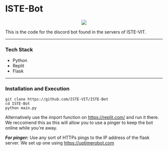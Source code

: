 # ISTE-Bot

<p align="center"><a href="https://istevit.in/" target="_blank">
	<img src="https://ik.imagekit.io/pjbsfzv5ci/111881788-33353b80-89d8-11eb-9db1-746eba087b05_60cRdfJ_4C.png?updatedAt=1636800410212"> </a>
</p>

This is the code for the discord bot found in the servers of ISTE-VIT.

<hr>

 ### Tech Stack 

 <ul>
 <li>  Python </li>
 <li>  Replit </li>
 <li>  Flask </li>
 </ul>

<hr>

 ### Installation and Execution

    git clone https://github.com/ISTE-VIT/ISTE-Bot
    cd ISTE-Bot
    python main.py
Alternatively use the import function on https://replit.com/ and run it there. We reccomend this as this will allow you to use a pinger to keep the bot online while you're away.

***For pinger:***
Use any sort of HTTPs pings to the IP address of the flask server. We set up one using https://uptimerobot.com



